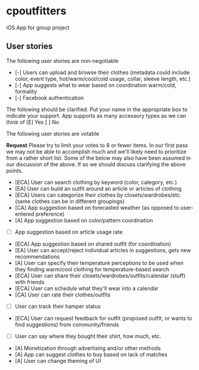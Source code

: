# cpoutfitters

iOS App for group project


## User stories

The following user stories are non-negotiable
- [-] Users can upload and browse their clothes (metadata could include color, event type, hot/warm/cool/cold usage, collar, sleeve length, etc.)
- [-] App suggests what to wear based on coordination warm/cold, formality
- [-] Facebook authentication

The following should be clarified. Put your name in the appropriate box to indicate your support.
App supports as many accessory types as we can think of [E] Yes     [ ] No

The following user stories are votable

**Request**
Please try to limit your votes to 8 or fewer items. In our first pass we may not be able to accomplish much and we'll likely need to prioritize from a rather short list. Some of the below may also have been assumed in our discussion of the above. If so we should discuss clarifying the above points.

- [ECA] User can search clothing by keyword (color, category, etc.)
- [EA] User can build an outfit around an article or articles of clothing
- [ECA] Users can categorize their clothes by closets/wardrobes/etc. (same clothes can be in different groupings)
- [CA] App suggestion based on forecasted weather (as opposed to user-entered preference)
- [A] App suggestion based on color/pattern coordination
- [ ] App suggestion based on article usage rate
- [ECA] App suggestion based on shared outfit (for coordination)
- [EA] User can accept/reject individual articles in suggestions, gets new recommendations
- [A] User can specify their temperature perceptions to be used when they finding warm/cool clothing for temperature-based search
- [ECA] User can share their closets/wardrobes/outfits/calendar (stuff) with friends
- [ECA] User can schedule what they'll wear into a calendar
- [CA] User can rate their clothes/outfits
- [ ] User can track their hamper status
- [ECA] User can request feedback for outfit (proposed outfit, or wants to find suggestions) from community/friends
- [ ] User can say where they bought their shirt, how much, etc.
- [A] Monetization through advertising and/or other methods
- [A] App can suggest clothes to buy based on lack of matches
- [A] User can change theming of UI
